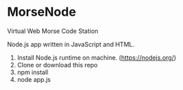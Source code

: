 # MorseNode
Virtual Web Morse Code Station 

Node.js app written in JavaScript and HTML.

1. Install Node.js runtime on machine. (https://nodejs.org/)
2. Clone or download this repo
2. npm install
3. node app.js
